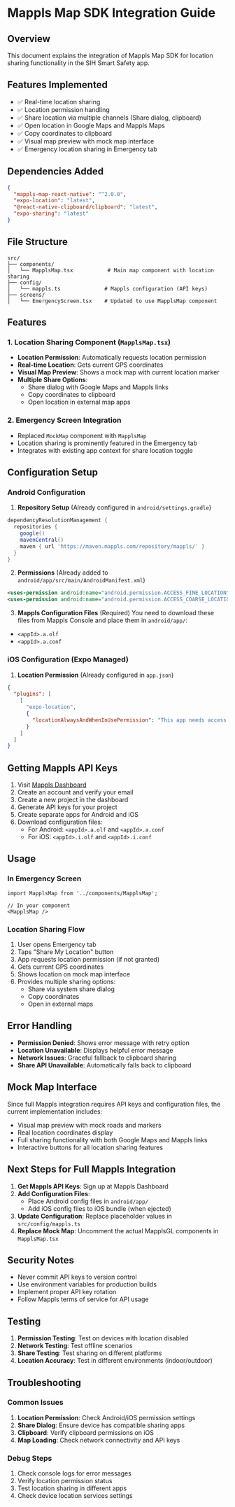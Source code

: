 # Mappls Map SDK Integration Guide

## Overview
This document explains the integration of Mappls Map SDK for location sharing functionality in the SIH Smart Safety app.

## Features Implemented
- ✅ Real-time location sharing
- ✅ Location permission handling
- ✅ Share location via multiple channels (Share dialog, clipboard)
- ✅ Open location in Google Maps and Mappls Maps
- ✅ Copy coordinates to clipboard
- ✅ Visual map preview with mock map interface
- ✅ Emergency location sharing in Emergency tab

## Dependencies Added
```json
{
  "mappls-map-react-native": "^2.0.0",
  "expo-location": "latest",
  "@react-native-clipboard/clipboard": "latest",
  "expo-sharing": "latest"
}
```

## File Structure
```
src/
├── components/
│   └── MapplsMap.tsx           # Main map component with location sharing
├── config/
│   └── mappls.ts              # Mappls configuration (API keys)
├── screens/
│   └── EmergencyScreen.tsx    # Updated to use MapplsMap component
```

## Features

### 1. Location Sharing Component (`MapplsMap.tsx`)
- **Location Permission**: Automatically requests location permission
- **Real-time Location**: Gets current GPS coordinates
- **Visual Map Preview**: Shows a mock map with current location marker
- **Multiple Share Options**:
  - Share dialog with Google Maps and Mappls links
  - Copy coordinates to clipboard
  - Open location in external map apps

### 2. Emergency Screen Integration
- Replaced `MockMap` component with `MapplsMap`
- Location sharing is prominently featured in the Emergency tab
- Integrates with existing app context for share location toggle

## Configuration Setup

### Android Configuration

1. **Repository Setup** (Already configured in `android/settings.gradle`)
```gradle
dependencyResolutionManagement {
  repositories {
    google()
    mavenCentral()
    maven { url 'https://maven.mappls.com/repository/mappls/' }
  }
}
```

2. **Permissions** (Already added to `android/app/src/main/AndroidManifest.xml`)
```xml
<uses-permission android:name="android.permission.ACCESS_FINE_LOCATION"/>
<uses-permission android:name="android.permission.ACCESS_COARSE_LOCATION"/>
```

3. **Mappls Configuration Files** (Required)
You need to download these files from Mappls Console and place them in `android/app/`:
- `<appId>.a.olf`
- `<appId>.a.conf`

### iOS Configuration (Expo Managed)

1. **Location Permission** (Already configured in `app.json`)
```json
{
  "plugins": [
    [
      "expo-location",
      {
        "locationAlwaysAndWhenInUsePermission": "This app needs access to location to share your current location in emergency situations."
      }
    ]
  ]
}
```

## Getting Mappls API Keys

1. Visit [Mappls Dashboard](https://about.mappls.com/api/signup)
2. Create an account and verify your email
3. Create a new project in the dashboard
4. Generate API keys for your project
5. Create separate apps for Android and iOS
6. Download configuration files:
   - For Android: `<appId>.a.olf` and `<appId>.a.conf`
   - For iOS: `<appId>.i.olf` and `<appId>.i.conf`

## Usage

### In Emergency Screen
```tsx
import MapplsMap from '../components/MapplsMap';

// In your component
<MapplsMap />
```

### Location Sharing Flow
1. User opens Emergency tab
2. Taps "Share My Location" button
3. App requests location permission (if not granted)
4. Gets current GPS coordinates
5. Shows location on mock map interface
6. Provides multiple sharing options:
   - Share via system share dialog
   - Copy coordinates
   - Open in external maps

## Error Handling
- **Permission Denied**: Shows error message with retry option
- **Location Unavailable**: Displays helpful error message
- **Network Issues**: Graceful fallback to clipboard sharing
- **Share API Unavailable**: Automatically falls back to clipboard

## Mock Map Interface
Since full Mappls integration requires API keys and configuration files, the current implementation includes:
- Visual map preview with mock roads and markers
- Real location coordinates display
- Full sharing functionality with both Google Maps and Mappls links
- Interactive buttons for all location sharing features

## Next Steps for Full Mappls Integration

1. **Get Mappls API Keys**: Sign up at Mappls Dashboard
2. **Add Configuration Files**: 
   - Place Android config files in `android/app/`
   - Add iOS config files to iOS bundle (when ejected)
3. **Update Configuration**: Replace placeholder values in `src/config/mappls.ts`
4. **Replace Mock Map**: Uncomment the actual MapplsGL components in `MapplsMap.tsx`

## Security Notes
- Never commit API keys to version control
- Use environment variables for production builds
- Implement proper API key rotation
- Follow Mappls terms of service for API usage

## Testing
1. **Permission Testing**: Test on devices with location disabled
2. **Network Testing**: Test offline scenarios
3. **Share Testing**: Test sharing on different platforms
4. **Location Accuracy**: Test in different environments (indoor/outdoor)

## Troubleshooting

### Common Issues
1. **Location Permission**: Check Android/iOS permission settings
2. **Share Dialog**: Ensure device has compatible sharing apps
3. **Clipboard**: Verify clipboard permissions on iOS
4. **Map Loading**: Check network connectivity and API keys

### Debug Steps
1. Check console logs for error messages
2. Verify location permission status
3. Test location sharing in different apps
4. Check device location services settings
